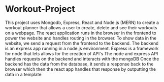 # Workout-Project
This project uses Mongodb, Express, React and Node.js (MERN) to create a workout planner that allows a user to create, delete and see their workouts on a webpage. 
The react application runs in the browser in the frontend to power the website and handles routing in the browser.
To show data in the website, we send a request from the frontend to the backend.
The backend is an express app running in a node.js environment. Express is a framework for node that lets allows for the creation of API's
The node and express API handles requests on the backend and interacts with the mongoDB
Once the backend has the data from the database, it sends a response back to the browser which then the react app handles that response by outputting the data in a template